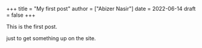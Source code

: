 +++
title = "My first post"
author = ["Abizer Nasir"]
date = 2022-06-14
draft = false
+++

This is the first post.

just to get something up on the site.